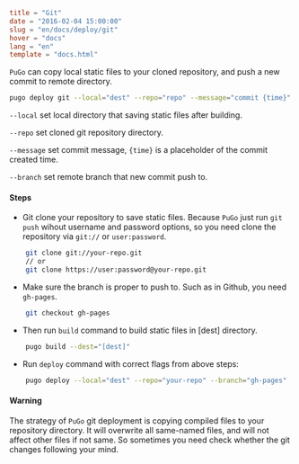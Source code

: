 ```toml
title = "Git"
date = "2016-02-04 15:00:00"
slug = "en/docs/deploy/git"
hover = "docs"
lang = "en"
template = "docs.html"
```

`PuGo` can copy local static files to your cloned repository, and push a new commit to remote directory.

```bash
pugo deploy git --local="dest" --repo="repo" --message="commit {time}" --branch="master"
```

`--local` set local directory that saving static files after building.

`--repo` set cloned git repository directory.

`--message` set commit message, `{time}` is a placeholder of the commit created time.

`--branch` set remote branch that new commit push to.

#### Steps

- Git clone your repository to save static files. Because `PuGo` just run `git push` wihout username and password options, so you need clone the repository via `git://` or `user:password`.

```bash
    git clone git://your-repo.git
    // or
    git clone https://user:password@your-repo.git
```
    
- Make sure the branch is proper to push to. Such as in Github, you need `gh-pages`.

```bash
    git checkout gh-pages
```
    
- Then run `build` command to build static files in [dest] directory.

```bash
    pugo build --dest="[dest]"
```

- Run `deploy` command with correct flags from above steps:

```bash
    pugo deploy --local="dest" --repo="your-repo" --branch="gh-pages"
```
    
#### Warning

The strategy of `PuGo` git deployment is copying compiled files to your repository directory. It will overwrite all same-named files, and will not affect other files if not same. So sometimes you need check whether the git changes following your mind. 
